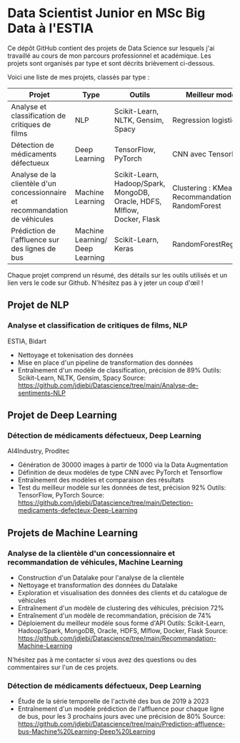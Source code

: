 # Data Scientist Junior en MSc Big Data à l'ESTIA

Ce dépôt GitHub contient des projets de Data Science sur lesquels j'ai travaillé au cours de mon parcours professionnel et académique. Les projets sont organisés par type et sont décrits brièvement ci-dessous. 

Voici une liste de mes projets, classés par type :

| Projet | Type | Outils | Meilleur modèle | Précision |
| ------ | ---- | ------ | ---------------| --------- |
| Analyse et classification de critiques de films | NLP | Scikit-Learn, NLTK, Gensim, Spacy | Regression logistique | 89% |
| Détection de médicaments défectueux | Deep Learning | TensorFlow, PyTorch | CNN avec TensorFlow | 92% |
| Analyse de la clientèle d'un concessionnaire et recommandation de véhicules | Machine Learning | Scikit-Learn, Hadoop/Spark, MongoDB, Oracle, HDFS, Mlflow, Docker, Flask | Clustering : KMeans, Recommandation : RandomForest | Clustering : 72%, Recommandation : 74%  |
| Prédiction de l'affluence sur des lignes de bus | Machine Learning/ Deep Learning | Scikit-Learn, Keras | RandomForestRegressor | 50% |

Chaque projet comprend un résumé, des détails sur les outils utilisés et un lien vers le code sur Github. N'hésitez pas à y jeter un coup d'œil !

## Projet de NLP

### Analyse et classification de critiques de films, NLP
ESTIA, Bidart
- Nettoyage et tokenisation des données
- Mise en place d'un pipeline de transformation des données
- Entraînement d'un modèle de classification, précision de 89%
Outils: Scikit-Learn, NLTK, Gensim, Spacy
Source: https://github.com/jdjebi/Datascience/tree/main/Analyse-de-sentiments-NLP

## Projet de Deep Learning

### Détection de médicaments défectueux, Deep Learning
AI4Industry, Proditec
- Génération de 30000 images à partir de 1000 via la Data Augmentation
- Définition de deux modèles de type CNN avec PyTorch et Tensorflow
- Entraînement des modèles et comparaison des résultats
- Test du meilleur modèle sur les données de test, précision 92%
Outils: TensorFlow, PyTorch
Source: https://github.com/jdjebi/Datascience/tree/main/Detection-medicaments-defecteux-Deep-Learning

## Projets de Machine Learning

### Analyse de la clientèle d'un concessionnaire et recommandation de véhicules, Machine Learning
- Construction d'un Datalake pour l'analyse de la clientèle
- Nettoyage et transformation des données du Datalake
- Exploration et visualisation des données des clients et du catalogue de véhicules
- Entraînement d'un modèle de clustering des véhicules, précision 72%
- Entraînement d'un modèle de recommandation, précision de 74%
- Déploiement du meilleur modèle sous forme d'API
Outils: Scikit-Learn, Hadoop/Spark, MongoDB, Oracle, HDFS, Mlflow, Docker, Flask
Source: https://github.com/jdjebi/Datascience/tree/main/Recommandation-Machine-Learning

N'hésitez pas à me contacter si vous avez des questions ou des commentaires sur l'un de ces projets. 

### Détection de médicaments défectueux, Deep Learning
- Étude de la série temporelle de l'activité des bus de 2019 à 2023
- Entraînement d'un modèle prédiction de l'affluence pour chaque ligne de bus, pour les 3 prochains jours avec une précision de 80%
Source: https://github.com/jdjebi/Datascience/tree/main/Prediction-affluence-bus-Machine%20Learning-Deep%20Learning